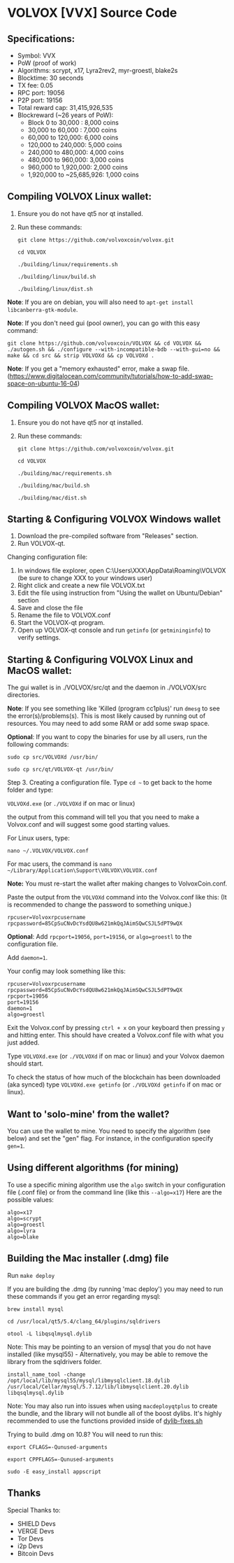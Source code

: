 VOLVOX [VVX] Source Code
================================


Specifications:
--------------

* Symbol: VVX
* PoW (proof of work)
* Algorithms: scrypt, x17, Lyra2rev2, myr-groestl, blake2s
* Blocktime: 30 seconds
* TX fee: 0.05
* RPC port: 19056
* P2P port: 19156
* Total reward cap: 31,415,926,535
* Blockreward (~26 years of PoW):
  * Block 0 to 30,000 : 8,000 coins
  * 30,000 to 60,000 : 7,000 coins
  * 60,000 to 120,000: 6,000 coins
  * 120,000 to 240,000: 5,000 coins
  * 240,000 to 480,000: 4,000 coins
  * 480,000 to 960,000: 3,000 coins
  * 960,000 to 1,920,000: 2,000 coins
  * 1,920,000 to ~25,685,926: 1,000 coins


Compiling VOLVOX Linux wallet:
----------------------
1. Ensure you do not have qt5 nor qt installed.

2. Run these commands:

      `git clone https://github.com/volvoxcoin/volvox.git`

      `cd VOLVOX`

      `./building/linux/requirements.sh`

      `./building/linux/build.sh`

      `./building/linux/dist.sh`

**Note**: If you are on debian, you will also need to `apt-get install libcanberra-gtk-module`.

**Note**: If you don't need gui (pool owner), you can go with this easy command:

```git clone https://github.com/volvoxcoin/VOLVOX && cd VOLVOX && ./autogen.sh && ./configure --with-incompatible-bdb --with-gui=no && make && cd src && strip VOLVOXd && cp VOLVOXd .```

**Note**: If you get a "memory exhausted" error, make a swap file. (https://www.digitalocean.com/community/tutorials/how-to-add-swap-space-on-ubuntu-16-04)


Compiling VOLVOX MacOS wallet:
----------------------
1. Ensure you do not have qt5 nor qt installed.

2. Run these commands:

    `git clone https://github.com/volvoxcoin/volvox.git`

    `cd VOLVOX`

    `./building/mac/requirements.sh`

    `./building/mac/build.sh`

    `./building/mac/dist.sh`

Starting & Configuring VOLVOX Windows wallet
-------------

1. Download the pre-compiled software from "Releases" section.
2. Run VOLVOX-qt.

Changing configuration file:

1. In windows file explorer, open C:\Users\XXX\AppData\Roaming\VOLVOX (be sure to change XXX to your windows user)
2. Right click and create a new file VOLVOX.txt
3. Edit the file using instruction from "Using the wallet on Ubuntu/Debian" section
4. Save and close the file
5. Rename the file to VOLVOX.conf
6. Start the VOLVOX-qt program.
7. Open up VOLVOX-qt console and run ```getinfo``` (or ```getmininginfo```) to verify settings.

Starting & Configuring VOLVOX Linux and MacOS wallet:
----
The gui wallet is in ./VOLVOX/src/qt and the daemon in ./VOLVOX/src directories.

**Note**: If you see something like 'Killed (program cc1plus)' run ```dmesg``` to see the error(s)/problems(s). This is most likely caused by running out of resources. You may need to add some RAM or add some swap space.

**Optional**:
If you want to copy the binaries for use by all users, run the following commands:

```sudo cp src/VOLVOXd /usr/bin/```

```sudo cp src/qt/VOLVOX-qt /usr/bin/```

Step 3. Creating a configuration file. Type ```cd ~``` to get back to the home folder and type:

```VOLVOXd.exe```  (or ```./VOLVOXd``` if on mac or linux)

the output from this command will tell you that you need to make a Volvox.conf and will suggest some good starting values.

For Linux users, type:

```nano ~/.VOLVOX/VOLVOX.conf```

For mac users, the command is ```nano ~/Library/Application\Support\VOLVOX\VOLVOX.conf```

**Note:** You must re-start the wallet after making changes to VolvoxCoin.conf.

Paste the output from the `VOLVOXd` command into the Volvox.conf like this: (It is recommended to change the password to something unique.)

    rpcuser=Volvoxrpcusername
    rpcpassword=85CpSuCNvDcYsdQU8w621mkQqJAimSQwCSJL5dPT9wQX


**Optional**: Add `rpcport=19056`, `port=19156`, or `algo=groestl` to the configuration file.

Add `daemon=1`.

Your config may look something like this:

    rpcuser=Volvoxrpcusername
    rpcpassword=85CpSuCNvDcYsdQU8w621mkQqJAimSQwCSJL5dPT9wQX
    rpcport=19056
    port=19156
    daemon=1
    algo=groestl

Exit the Volvox.conf by pressing `ctrl + x` on your keyboard then pressing `y` and hitting enter. This should have created a Volvox.conf file with what you just added.

Type ```VOLVOXd.exe``` (or ```./VOLVOXd``` if on mac or linux) and your Volvox daemon should start.

To check the status of how much of the blockchain has been downloaded (aka synced) type `VOLVOXd.exe getinfo` (or `./VOLVOXd getinfo` if on mac or linux).


Want to 'solo-mine' from the wallet?
----------
You can use the wallet to mine. You need to specify the algorithm (see below) and set the "gen" flag. For instance, in the configuration specify ```gen=1```.


Using different algorithms (for mining)
----------

To use a specific mining algorithm use the `algo` switch in your configuration file (.conf file) or from the command line (like this `--algo=x17`) Here are the possible values:

    algo=x17
    algo=scrypt
    algo=groestl
    algo=lyra
    algo=blake


Building the Mac installer (.dmg) file
-----
Run `make deploy`

If you are building the .dmg (by running 'mac deploy') you may need to run these commands if you get an error regarding mysql:

    brew install mysql

    cd /usr/local/qt5/5.4/clang_64/plugins/sqldrivers

    otool -L libqsqlmysql.dylib

Note: This may be pointing to an version of mysql that you do not have installed (like mysql55) - Alternatively, you may be able to remove the library from the sqldrivers folder.

    install_name_tool -change /opt/local/lib/mysql55/mysql/libmysqlclient.18.dylib /usr/local/Cellar/mysql/5.7.12/lib/libmysqlclient.20.dylib libqsqlmysql.dylib

Note: You may also run into issues when using `macdeployqtplus` to create the bundle, and the library will not bundle all of the boost dylibs. It's highly recommended to use the functions provided inside of [dylib-fixes.sh](/building/mac/dylib-fixes.sh)

Trying to build .dmg on 10.8? You will need to run this:

    export CFLAGS=-Qunused-arguments

    export CPPFLAGS=-Qunused-arguments

    sudo -E easy_install appscript


Thanks
----
Special Thanks to:
* SHIELD Devs
* VERGE Devs
* Tor Devs
* i2p Devs
* Bitcoin Devs

